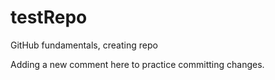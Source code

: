 # testRepo
GitHub fundamentals, creating repo

Adding a new comment here to practice committing changes.
